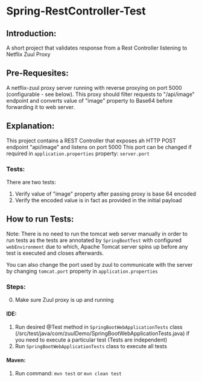 # Spring-RestController-Test

## Introduction:
A short project that validates response from a Rest Controller listening to Netflix Zuul Proxy

## Pre-Requesites:
A netflix-zuul proxy server running with reverse proxying on port 5000 (configurable - see below). This proxy should filter requests to "/api/image" endpoint and converts value of "image" property to Base64 before forwarding it to web server.

## Explanation:
This project contains a REST Controller that exposes ah HTTP POST endpoint "api/image" and listens on port 5000
This port can be changed if required in `application.properties` property: `server.port`

### Tests:
There are two tests:
1. Verify value of "image" property after passing proxy is base 64 encoded
2. Verify the encoded value is in fact as provided in the initial payload

## How to run Tests:
Note: There is no need to run the tomcat web server manually in order to run tests as the tests are annotated by `SpringBootTest` with configured `webEnvironment` due to which, Apache Tomcat server spins up before any test is executed and closes afterwards.

You can also change the port used by zuul to communicate with the server by changing `tomcat.port` property in `application.properties`

### Steps: 
0. Make sure Zuul proxy is up and running 

#### IDE:
1. Run desired @Test method in `SpringBootWebApplicationTests` class (/src/test/java/com/zuulDemo/SpringBootWebApplicationTests.java) if you need to execute a particular test (Tests are independent)
2. Run `SpringBootWebApplicationTests` class to execute all tests

#### Maven:
1. Run command: `mvn test` or `mvn clean test`
